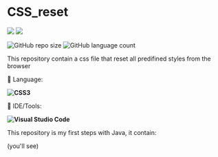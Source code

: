 # CSS_reset

<p align="left">

  <a href="https://www.linkedin.com/in/vin%C3%ADcius-valle-beraldo-9b85a2208/" alt="Linkedin">
  <img src="https://img.shields.io/badge/-Linkedin-0e76a8?style=flat-square&logo=Linkedin&logoColor=white&link=" /></a>

  <a href="https://www.instagram.com/marquis_cthulhu_styles/" alt="Instagram">
  <img src="https://img.shields.io/badge/-Instagram-DF0174?style=flat-square&labelColor=DF0174&logo=instagram&logoColor=white&link=LINK-DO-SEU-INSTAGRAM"/></a>
</p>  

![GitHub repo size](https://img.shields.io/github/repo-size/MrFahrenhei/CSS_reset?style=for-the-badge)
![GitHub language count](https://img.shields.io/github/languages/count/MrFahrenhei/CSS_reset?style=for-the-badge)

This repository contain a css file that reset all predifined styles from the browser

<p align="left">
  🦄 Language: <strong> 
  
  ![CSS3](https://img.shields.io/badge/-CSS-333333?style=for-the-badge&logo=CSS3&logoColor=1572B6)
  
  </strong>
</p>

<p align="left">
  💼 IDE/Tools: <strong>
  
  ![Visual Studio Code](https://img.shields.io/badge/-Visual%20Studio%20Code-333333?style=for-the-badge&logo=visual-studio-code&logoColor=007ACC)
  
  </strong>
</p>

This repository is my first steps with Java, it contain:

(you'll see)
